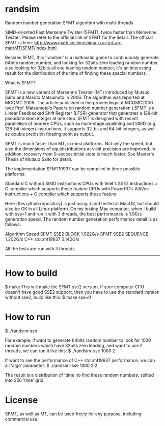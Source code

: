 # randsim
Random number generation SFMT algorithm with multi-threads

SIMD-oriented Fast Mersenne Twister (SFMT). twice faster than Mersenne Twister. Please refer to the official link of SFMT for the detail.
The official SFMT is here: http://www.math.sci.hiroshima-u.ac.jp/~m-mat/MT/SFMT/index.html

Besides SFMT, this 'randsim' is a mathmatic game to continuously generate 64bits random number, and looking for 32bits zero leading random number, also looking for 32bits all one leading random number, it's an interesting result for the distribution of the time of finding these special numbers.

What is SFMT?

SFMT is a new variant of Mersenne Twister (MT) introduced by Mutsuo Saito and Makoto Matsumoto in 2006. The algorithm was reported at MCQMC 2006. The article published in the proceedings of MCQMC2006. (see Prof. Matsumoto's Papers on random number generation.) SFMT is a Linear Feedbacked Shift Register (LFSR) generator that generates a 128-bit pseudorandom integer at one step. SFMT is designed with recent parallelism of modern CPUs, such as multi-stage pipelining and SIMD (e.g. 128-bit integer) instructions. It supports 32-bit and 64-bit integers, as well as double precision floating point as output.

SFMT is much faster than MT, in most platforms. Not only the speed, but also the dimensions of equidistributions at v-bit precision are improved. In addition, recovery from 0-excess initial state is much faster. See Master's Thesis of Mutsuo Saito for detail.

The implementation SFMT19937 can be compiled in three possible platforms:

Standard C without SIMD instructions
CPUs with Intel's SSE2 instructions + C compiler which supports these feature
CPUs with PowerPC's AltiVec instructions + C compiler which supports these feature

Here (this github repository) is just using it and tested at MacOS, but should also be OK in all Linux platform.
On my testing Mac computer, when I build with sse=1 and run it with 3 threads, the best performance is 1.9G/s generation speed. The random number generation performance detail is as follows:

Algorithm           Speed
SFMT SSE2 BLOCK     1.922G/s
SFMT SSE2 SEQUENCE  1.202G/s
C++ std::mt19937    0.142G/s

All the tests are run with 3 threads.

----------------------------------------

# How to build

$ make
This will make the SFMT sse2 version. If your computer CPU doesn't have good SSE2 support, then you have to use the standard version without sse2, build like this:
$ make sse=0

# How to run

$ ./randsim-sse

For example, if want to generate 64bits random number to look for 1000 random numbers which have 32bits zero leading, and want to use 2 threads, we can run it like this:
$ ./randsim-sse 1000 2

If want to see the performance of C++ std::mt19937 performance, we can all 'algo' parameter:
$ ./randsim-sse 1000 2 2

The result is a distribution of 'time' to find these random numbers, splited into 256 'time' grid.

# License

SFMT, as well as MT, can be used freely for any purpose, including commercial use.
